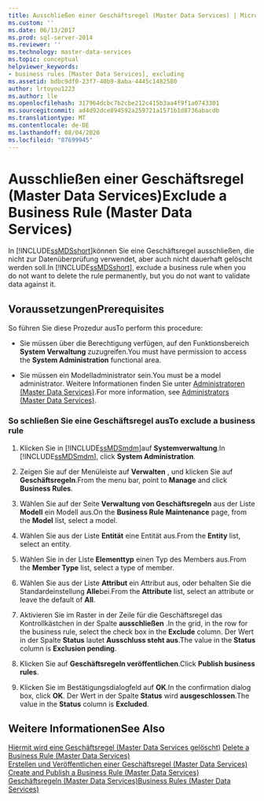 ```yaml
---
title: Ausschließen einer Geschäftsregel (Master Data Services) | Microsoft-Dokumentation
ms.custom: ''
ms.date: 06/13/2017
ms.prod: sql-server-2014
ms.reviewer: ''
ms.technology: master-data-services
ms.topic: conceptual
helpviewer_keywords:
- business rules [Master Data Services], excluding
ms.assetid: bdbc9df0-23f7-40b9-8aba-4445c1482580
author: lrtoyou1223
ms.author: lle
ms.openlocfilehash: 317964dcbc7b2cbe212c415b3aa4f9f1a0743301
ms.sourcegitcommit: ad4d92dce894592a259721a1571b1d8736abacdb
ms.translationtype: MT
ms.contentlocale: de-DE
ms.lasthandoff: 08/04/2020
ms.locfileid: "87699945"
---
```

# <a name="exclude-a-business-rule-master-data-services"></a><span data-ttu-id="5ee0d-102">Ausschließen einer Geschäftsregel (Master Data Services)</span><span class="sxs-lookup"><span data-stu-id="5ee0d-102">Exclude a Business Rule (Master Data Services)</span></span>
  <span data-ttu-id="5ee0d-103">In [!INCLUDE[ssMDSshort](../includes/ssmdsshort-md.md)]können Sie eine Geschäftsregel ausschließen, die nicht zur Datenüberprüfung verwendet, aber auch nicht dauerhaft gelöscht werden soll.</span><span class="sxs-lookup"><span data-stu-id="5ee0d-103">In [!INCLUDE[ssMDSshort](../includes/ssmdsshort-md.md)], exclude a business rule when you do not want to delete the rule permanently, but you do not want to validate data against it.</span></span>  
  
## <a name="prerequisites"></a><span data-ttu-id="5ee0d-104">Voraussetzungen</span><span class="sxs-lookup"><span data-stu-id="5ee0d-104">Prerequisites</span></span>  
 <span data-ttu-id="5ee0d-105">So führen Sie diese Prozedur aus</span><span class="sxs-lookup"><span data-stu-id="5ee0d-105">To perform this procedure:</span></span>  
  
-   <span data-ttu-id="5ee0d-106">Sie müssen über die Berechtigung verfügen, auf den Funktionsbereich **System Verwaltung** zuzugreifen.</span><span class="sxs-lookup"><span data-stu-id="5ee0d-106">You must have permission to access the **System Administration** functional area.</span></span>  
  
-   <span data-ttu-id="5ee0d-107">Sie müssen ein Modelladministrator sein.</span><span class="sxs-lookup"><span data-stu-id="5ee0d-107">You must be a model administrator.</span></span> <span data-ttu-id="5ee0d-108">Weitere Informationen finden Sie unter [Administratoren &#40;Master Data Services&#41;](administrators-master-data-services.md).</span><span class="sxs-lookup"><span data-stu-id="5ee0d-108">For more information, see [Administrators &#40;Master Data Services&#41;](administrators-master-data-services.md).</span></span>  
  
### <a name="to-exclude-a-business-rule"></a><span data-ttu-id="5ee0d-109">So schließen Sie eine Geschäftsregel aus</span><span class="sxs-lookup"><span data-stu-id="5ee0d-109">To exclude a business rule</span></span>  
  
1.  <span data-ttu-id="5ee0d-110">Klicken Sie in [!INCLUDE[ssMDSmdm](../includes/ssmdsmdm-md.md)]auf **Systemverwaltung**.</span><span class="sxs-lookup"><span data-stu-id="5ee0d-110">In [!INCLUDE[ssMDSmdm](../includes/ssmdsmdm-md.md)], click **System Administration**.</span></span>  
  
2.  <span data-ttu-id="5ee0d-111">Zeigen Sie auf der Menüleiste auf **Verwalten** , und klicken Sie auf **Geschäftsregeln**.</span><span class="sxs-lookup"><span data-stu-id="5ee0d-111">From the menu bar, point to **Manage** and click **Business Rules**.</span></span>  
  
3.  <span data-ttu-id="5ee0d-112">Wählen Sie auf der Seite **Verwaltung von Geschäftsregeln** aus der Liste **Modell** ein Modell aus.</span><span class="sxs-lookup"><span data-stu-id="5ee0d-112">On the **Business Rule Maintenance** page, from the **Model** list, select a model.</span></span>  
  
4.  <span data-ttu-id="5ee0d-113">Wählen Sie aus der Liste **Entität** eine Entität aus.</span><span class="sxs-lookup"><span data-stu-id="5ee0d-113">From the **Entity** list, select an entity.</span></span>  
  
5.  <span data-ttu-id="5ee0d-114">Wählen Sie in der Liste **Elementtyp** einen Typ des Members aus.</span><span class="sxs-lookup"><span data-stu-id="5ee0d-114">From the **Member Type** list, select a type of member.</span></span>  
  
6.  <span data-ttu-id="5ee0d-115">Wählen Sie aus der Liste **Attribut** ein Attribut aus, oder behalten Sie die Standardeinstellung **Alle**bei.</span><span class="sxs-lookup"><span data-stu-id="5ee0d-115">From the **Attribute** list, select an attribute or leave the default of **All**.</span></span>  
  
7.  <span data-ttu-id="5ee0d-116">Aktivieren Sie im Raster in der Zeile für die Geschäftsregel das Kontrollkästchen in der Spalte **ausschließen** .</span><span class="sxs-lookup"><span data-stu-id="5ee0d-116">In the grid, in the row for the business rule, select the check box in the **Exclude** column.</span></span> <span data-ttu-id="5ee0d-117">Der Wert in der Spalte **Status** lautet **Ausschluss steht aus**.</span><span class="sxs-lookup"><span data-stu-id="5ee0d-117">The value in the **Status** column is **Exclusion pending**.</span></span>  
  
8.  <span data-ttu-id="5ee0d-118">Klicken Sie auf **Geschäftsregeln veröffentlichen**.</span><span class="sxs-lookup"><span data-stu-id="5ee0d-118">Click **Publish business rules**.</span></span>  
  
9. <span data-ttu-id="5ee0d-119">Klicken Sie im Bestätigungsdialogfeld auf **OK**.</span><span class="sxs-lookup"><span data-stu-id="5ee0d-119">In the confirmation dialog box, click **OK**.</span></span> <span data-ttu-id="5ee0d-120">Der Wert in der Spalte **Status** wird **ausgeschlossen**.</span><span class="sxs-lookup"><span data-stu-id="5ee0d-120">The value in the **Status** column is **Excluded**.</span></span>  
  
## <a name="see-also"></a><span data-ttu-id="5ee0d-121">Weitere Informationen</span><span class="sxs-lookup"><span data-stu-id="5ee0d-121">See Also</span></span>  
 <span data-ttu-id="5ee0d-122">[Hiermit wird eine Geschäftsregel &#40;Master Data Services gelöscht&#41;](../../2014/master-data-services/delete-a-business-rule-master-data-services.md) </span><span class="sxs-lookup"><span data-stu-id="5ee0d-122">[Delete a Business Rule &#40;Master Data Services&#41;](../../2014/master-data-services/delete-a-business-rule-master-data-services.md) </span></span>  
 <span data-ttu-id="5ee0d-123">[Erstellen und Veröffentlichen einer Geschäftsregel &#40;Master Data Services&#41;](../../2014/master-data-services/create-and-publish-a-business-rule-master-data-services.md) </span><span class="sxs-lookup"><span data-stu-id="5ee0d-123">[Create and Publish a Business Rule &#40;Master Data Services&#41;](../../2014/master-data-services/create-and-publish-a-business-rule-master-data-services.md) </span></span>  
 [<span data-ttu-id="5ee0d-124">Geschäftsregeln &#40;Master Data Services&#41;</span><span class="sxs-lookup"><span data-stu-id="5ee0d-124">Business Rules &#40;Master Data Services&#41;</span></span>](../../2014/master-data-services/business-rules-master-data-services.md)  
  
  
